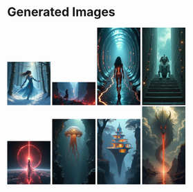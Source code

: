 # Generated Images



<img src="2025_07_31_01.png" width="100"/> <img src="2025_07_31_02.png" width="100"/> <img src="2025_07_31_03.png" width="100"/> <img src="2025_07_31_04.png" width="100"/> <img src="2025_07_31_05.png" width="100"/> <img src="2025_07_31_06.png" width="100"/> <img src="2025_07_31_07.png" width="100"/> <img src="2025_07_31_08.png" width="100"/>